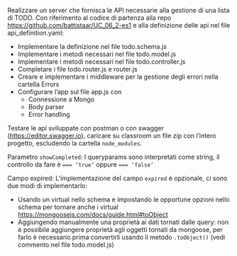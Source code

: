 Realizzare un server che fornisca le API necessarie alla gestione di una lista di TODO.
Con riferimento al codice di partenza alla repo https://github.com/battistaar/UC_06_2-es1 e alla definizione delle api nel file api_definition.yaml:
- Implementare la definizione nel file todo.schema.js
- Implementare i metodi necessari nel file todo.model.js
- Implementare i metodi necessari nel file todo.controller.js
- Completare i file todo.router.js e router.js
- Creare e implementare i middleware per la gestione degli errori nella cartella Errors
- Configurare l’app sul file app.js con
    - Connessione a Mongo
    - Body parser
    - Error handling

Testare le api sviluppate con postman o con swagger (https://editor.swagger.io), caricare su classroom un file zip con l’intero progetto, escludendo la cartella `node_modules`.

Parametro `showCompleted`:
I queryparams sono interpretati come string, il controllo da fare è `=== ‘true’` oppure `=== ‘false’`

Campo expired:
L’implementazione del campo `expired` è opzionale, ci sono due modi di implementarlo:
- Usando un virtual nello schema e impostando le opportune opzioni nello schema per tornare anche i virtual https://mongoosejs.com/docs/guide.html#toObject
- Aggiungendo manualmente una proprietà ai dati tornati dalle query: non è possibile aggiungere proprietà agli oggetti tornati da mongoose, per farlo è necessario prima convertirli usando il metodo `.toObject()` (vedi commento nel file todo.model.js)